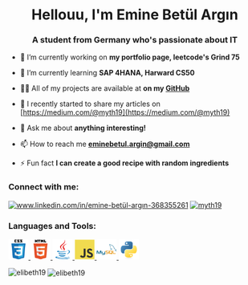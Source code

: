 <h1 align="center">Hellouu, I'm Emine Betül Argın</h1>
<h3 align="center">A student from Germany who's passionate about IT</h3>

- 🔭 I’m currently working on **my portfolio page, leetcode's Grind 75**

- 🌱 I’m currently learning **SAP 4HANA, Harward CS50**

- 👨‍💻 All of my projects are available at **on my [GitHub](https://github.com/elibeth19)**

- 📝 I recently started to share my articles on [https://medium.com/@myth19](https://medium.com/@myth19)

- 💬 Ask me about **anything interesting!**

- 📫 How to reach me **eminebetul.argin@gmail.com**

- ⚡ Fun fact **I can create a good recipe with random ingredients**

<h3 align="left">Connect with me:</h3>
<p align="left">
<a href="https://linkedin.com/in/www.linkedin.com/in/emine-betül-argın-368355261" target="blank"><img align="center" src="https://raw.githubusercontent.com/rahuldkjain/github-profile-readme-generator/master/src/images/icons/Social/linked-in-alt.svg" alt="www.linkedin.com/in/emine-betül-argın-368355261" height="30" width="40" /></a>
<a href="https://medium.com/myth19" target="blank"><img align="center" src="https://raw.githubusercontent.com/rahuldkjain/github-profile-readme-generator/master/src/images/icons/Social/medium.svg" alt="myth19" height="30" width="40" /></a>
</p>

<h3 align="left">Languages and Tools:</h3>
<p align="left"> <a href="https://www.w3schools.com/css/" target="_blank" rel="noreferrer"> <img src="https://raw.githubusercontent.com/devicons/devicon/master/icons/css3/css3-original-wordmark.svg" alt="css3" width="40" height="40"/> </a> <a href="https://www.w3.org/html/" target="_blank" rel="noreferrer"> <img src="https://raw.githubusercontent.com/devicons/devicon/master/icons/html5/html5-original-wordmark.svg" alt="html5" width="40" height="40"/> </a> <a href="https://www.java.com" target="_blank" rel="noreferrer"> <img src="https://raw.githubusercontent.com/devicons/devicon/master/icons/java/java-original.svg" alt="java" width="40" height="40"/> </a> <a href="https://developer.mozilla.org/en-US/docs/Web/JavaScript" target="_blank" rel="noreferrer"> <img src="https://raw.githubusercontent.com/devicons/devicon/master/icons/javascript/javascript-original.svg" alt="javascript" width="40" height="40"/> </a> <a href="https://www.mysql.com/" target="_blank" rel="noreferrer"> <img src="https://raw.githubusercontent.com/devicons/devicon/master/icons/mysql/mysql-original-wordmark.svg" alt="mysql" width="40" height="40"/> </a> <a href="https://www.python.org" target="_blank" rel="noreferrer"> <img src="https://raw.githubusercontent.com/devicons/devicon/master/icons/python/python-original.svg" alt="python" width="40" height="40"/> </a> 
  
<p><img align="left" src="https://github-readme-stats.vercel.app/api/top-langs?username=elibeth19&show_icons=true&locale=en&layout=compact" alt="elibeth19" /></p>

<p>&nbsp;<img align="center" src="https://github-readme-stats.vercel.app/api?username=elibeth19&show_icons=true&locale=en" alt="elibeth19" /></p>
